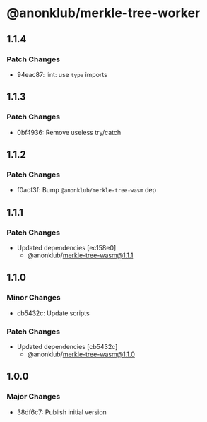 # @anonklub/merkle-tree-worker

## 1.1.4

### Patch Changes

- 94eac87: lint: use `type` imports

## 1.1.3

### Patch Changes

- 0bf4936: Remove useless try/catch

## 1.1.2

### Patch Changes

- f0acf3f: Bump `@anonklub/merkle-tree-wasm` dep

## 1.1.1

### Patch Changes

- Updated dependencies [ec158e0]
  - @anonklub/merkle-tree-wasm@1.1.1

## 1.1.0

### Minor Changes

- cb5432c: Update scripts

### Patch Changes

- Updated dependencies [cb5432c]
  - @anonklub/merkle-tree-wasm@1.1.0

## 1.0.0

### Major Changes

- 38df6c7: Publish initial version

